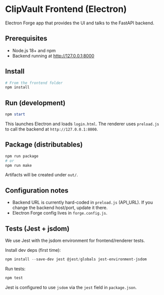 # ClipVault Frontend (Electron)

Electron Forge app that provides the UI and talks to the FastAPI backend.

## Prerequisites

- Node.js 18+ and npm
- Backend running at http://127.0.0.1:8000

## Install

```powershell
# From the frontend folder
npm install
```

## Run (development)

```powershell
npm start
```

This launches Electron and loads `login.html`. The renderer uses `preload.js` to call the backend at `http://127.0.0.1:8000`.

## Package (distributables)

```powershell
npm run package
# or
npm run make
```

Artifacts will be created under `out/`.

## Configuration notes

- Backend URL is currently hard-coded in `preload.js` (API_URL). If you change the backend host/port, update it there.
- Electron Forge config lives in `forge.config.js`.

## Tests (Jest + jsdom)

We use Jest with the jsdom environment for frontend/renderer tests.

Install dev deps (first time):

```powershell
npm install --save-dev jest @jest/globals jest-environment-jsdom
```

Run tests:

```powershell
npm test
```

Jest is configured to use `jsdom` via the `jest` field in `package.json`.

